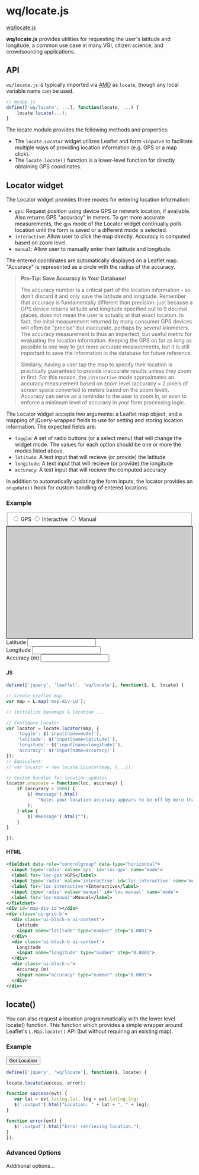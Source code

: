 wq/locate.js
=========

[wq/locate.js]

**wq/locate.js** provides utilities for requesting the user's latitude and longitude, a common use case in many VGI, citizen science, and crowdsourcing applications.

## API

`wq/locate.js` is typically imported via [AMD] as `locate`, though any local variable name can be used.

```javascript
// myapp.js
define(['wq/locate', ...], function(locate, ...) {
    locate.locate(...);
}
```

The locate module provides the following methods and properties:

  * The `locate.Locator` widget utilizes Leaflet and form `<input>`s to facilitate multiple ways of providing location information (e.g. GPS or a map click).
  * The `locate.locate()` function is a lower-level function for directly obtaining GPS coordinates.

## Locator widget

The Locator widget provides three modes for entering location information:

 * `gps`: Request position using device GPS or network location, if available.  Also returns GPS "accuracy" in meters.  To get more accurate measurements, the `gps` mode of the Locator widget continually polls location until the form is saved or a different mode is selected.
 * `interactive`: Allow user to click the map directly.  Accuracy is computed based on zoom level.
 * `manual`: Allow user to manually enter their latitude and longitude.

The entered coordinates are automatically displayed on a Leaflet map.  "Accuracy" is represented as a circle with the radius of the accuracy.

> **Pro-Tip: Save Accuracy In Your Database!**
>
> The accuracy number is a critical part of the location information - so don't discard it and only save the latitude and longitude.  Remember that accuracy is fundamentally different than precision: just because a GPS device returns latitude and longitude specified out to 9 decimal places, does not mean the user is actually at that exact location.  In fact, the inital measurement returned by many consumer GPS devices will often be "precise" but inaccurate, perhaps by several kilometers.  The accuracy measurement is thus an imperfect, but useful metric for evaluating the location information.  Keeping the GPS on for as long as possible is one way to get more accurate measurements, but it is still important to save the information in the database for future reference.
>
> Similarly, having a user tap the map to specify their location is practically guaranteed to provide inaccurate results unless they zoom in first.  For this reason, the `interactive` mode approximates an accuracy measurement based on zoom level (accuracy = 2 pixels of screen space converted to meters based on the zoom level).  Accuracy can serve as a reminder to the user to zoom in, or even to enforce a minimum level of accuracy in your form processing logic.

The Locator widget accepts two arguments: a Leaflet map object, and a mapping of jQuery-wrapped fields to use for setting and storing location information.  The expected fields are:

 * `toggle`: A set of radio buttons (or a select menu) that will change the widget mode.  The values for each option should be one or more the modes listed above.
 * `latitude`: A text input that will recieve (or provide) the latitude
 * `longitude`: A text input that will recieve (or provide) the longitude
 * `accuracy`: A text input that will recieve the computed accuracy

In addition to automatically updating the form inputs, the locator provides an `onupdate()` hook for custom handling of entered locations.

### Example

<div data-interactive id='locator-example'>
  <fieldset data-role="controlgroup" data-type="horizontal">
    <input type='radio' value='gps' id='loc-gps' name='mode'>
    <label for='loc-gps'>GPS</label>
    <input type='radio' value='interactive' id='loc-interactive' name='mode'>
    <label for='loc-interactive'>Interactive</label>
    <input type='radio' value='manual' id='loc-manual' name='mode'>
    <label for='loc-manual'>Manual</label>
  </fieldset>
  <div id='loc-map' style='height:300px;background:#ccc;border:1px solid black'></div>
  <div class='ui-grid-b'>
    <div class='ui-block-a ui-content'>
      Latitude
      <input id="loc-lat" type="number" step="0.0001">
    </div>
    <div class='ui-block-b ui-content'>
      Longitude
      <input id="loc-long" type="number" step="0.0001">
    </div>
    <div class='ui-block-c'>
      Accuracy (m)
      <input id="loc-acc" type="number" step="0.0001">
    </div>
  </div>
  <p id="loc-message"></p>
</div>

#### JS

```javascript
define(['jquery', 'leaflet', 'wq/locate'], function($, L, locate) {

// Create Leaflet map
var map = L.map('map-div-id');

// Initialize basemaps & location ...

// Configure Locator
var locator = locate.locator(map, {
    'toggle': $('input[name=mode]'),
    'latitude': $('input[name=latitude]'),
    'longitude': $('input[name=longitude]'),
    'accuracy': $('input[name=accuracy]')
});
// Equivalent:
// var locator = new locate.Locator(map, {...});

// Custom handler for location updates
locator.onupdate = function(loc, accuracy) {
    if (accuracy > 1000) {
        $('#message').html(
            "Note: your location accuracy appears to be off by more than 1km."
        );
    } else {
        $('#message').html("");
    }
}

});
```

#### HTML

```xml
<fieldset data-role="controlgroup" data-type="horizontal">
  <input type='radio' value='gps' id='loc-gps' name='mode'>
  <label for='loc-gps'>GPS</label>
  <input type='radio' value='interactive' id='loc-interactive' name='mode'>
  <label for='loc-interactive'>Interactive</label>
  <input type='radio' value='manual' id='loc-manual' name='mode'>
  <label for='loc-manual'>Manual</label>
</fieldset>
<div id='map-div-id'></div>
<div class='ui-grid-b'>
  <div class='ui-block-a ui-content'>
    Latitude
    <input name="latitude" type="number" step="0.0001">
  </div>
  <div class='ui-block-b ui-content'>
    Longitude
    <input name="longitude" type="number" step="0.0001">
  </div>
  <div class='ui-block-c'>
    Accuracy (m)
    <input name="accuracy" type="number" step="0.0001">
  </div>
</div>
```

## locate()

You can also request a location programmatically with the lower level locate() function.  This function which provides a simple wrapper around Leaflet's `L.Map.locate()` API (but without requiring an existing map).

### Example

<div data-interactive id='simple-example'>
  <div class='ui-grid-b'>
    <div class='ui-block-a ui-content'>
      <button>Get Location</button>
    </div>
    <div class='ui-block-b ui-content'>
    </div>
    <div class='ui-block-c ui-content'>
      <p></p>
    </div>
  </div>
</div>

```javascript
define(['jquery', 'wq/locate'], function($, locate) {

locate.locate(success, error);

function success(evt) {
   var lat = evt.latlng.lat, lng = evt.latlng.lng;
   $('.output').html("Location: " + lat + ", " + lng);
}

function error(evt) {
   $('.output').html("Error retrieving location.");
}
});
```

### Advanced Options

Additional options...

[wq/locate.js]: https://github.com/wq/wq.app/blob/master/js/wq/locate.js
[AMD]: http://wq.io/docs/amd

